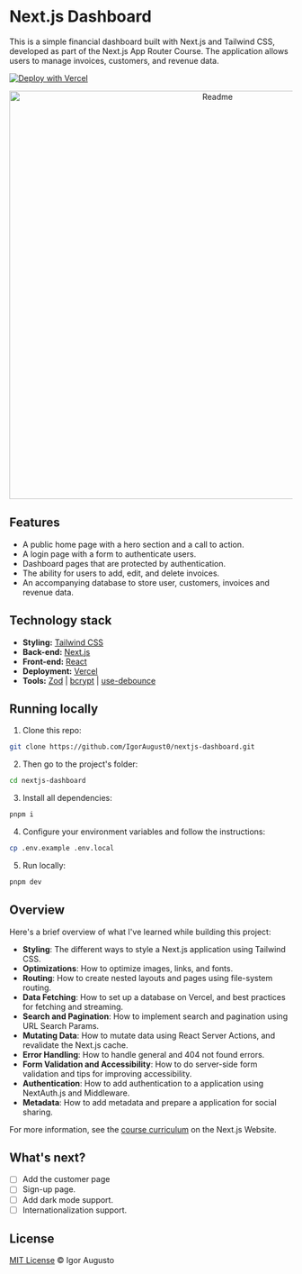 # Next.js Dashboard

This is a simple financial dashboard built with Next.js and Tailwind CSS, developed as part of the Next.js App Router Course. The application allows users to manage invoices, customers, and revenue data.

[![Deploy with Vercel](https://vercel.com/button)](https://vercel.com/new/clone?repository-url=https%3A%2F%2Fgithub.com%2FIgorAugust0%2Fnextjs-dashboard)

<div>
  <p align="center">
    <img src="https://github.com/user-attachments/assets/7a612a79-4b10-4ab0-8e7c-6d361191bc5c" alt="Readme" width="725">
  </p>
</div>

## Features

- A public home page with a hero section and a call to action.
- A login page with a form to authenticate users.
- Dashboard pages that are protected by authentication.
- The ability for users to add, edit, and delete invoices.
- An accompanying database to store user, customers, invoices and revenue data.

## Technology stack

- **Styling:** [Tailwind CSS](https://tailwindcss.com/)
- **Back-end:** [Next.js](https://nextjs.org/)
- **Front-end:** [React](https://react.dev/)
- **Deployment:** [Vercel](https://vercel.com/)
- **Tools:** [Zod](https://zod.dev/) | [bcrypt](https://github.com/kelektiv/node.bcrypt.js) | [use-debounce](https://github.com/xnimorz/use-debounce)

## Running locally

1. Clone this repo:

```sh
git clone https://github.com/IgorAugust0/nextjs-dashboard.git
```

2. Then go to the project's folder:

```sh
cd nextjs-dashboard
```

3. Install all dependencies:

```sh
pnpm i
```

4. Configure your environment variables and follow the instructions:

```sh
cp .env.example .env.local
```

5. Run locally:

```sh
pnpm dev
```

## Overview

Here's a brief overview of what I've learned while building this project:

- **Styling**: The different ways to style a Next.js application using Tailwind CSS.
- **Optimizations**: How to optimize images, links, and fonts.
- **Routing**: How to create nested layouts and pages using file-system routing.
- **Data Fetching**: How to set up a database on Vercel, and best practices for fetching and streaming.
- **Search and Pagination**: How to implement search and pagination using URL Search Params.
- **Mutating Data**: How to mutate data using React Server Actions, and revalidate the Next.js cache.
- **Error Handling**: How to handle general and 404 not found errors.
- **Form Validation and Accessibility**: How to do server-side form validation and tips for improving accessibility.
- **Authentication**: How to add authentication to a application using NextAuth.js and Middleware.
- **Metadata**: How to add metadata and prepare a application for social sharing.

For more information, see the [course curriculum](https://nextjs.org/learn) on the Next.js Website.

## What's next?

- [ ] Add the customer page
- [ ] Sign-up page.
- [ ] Add dark mode support.
- [ ] Internationalization support.

## License

[MIT License](./LICENSE) © Igor Augusto
